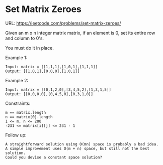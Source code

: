# Set Matrix Zeroes

URL: <https://leetcode.com/problems/set-matrix-zeroes/>

Given an m x n integer matrix matrix, if an element is 0, set its entire row and column to 0's.

You must do it in place.

Example 1:

    Input: matrix = [[1,1,1],[1,0,1],[1,1,1]]
    Output: [[1,0,1],[0,0,0],[1,0,1]]

Example 2:

    Input: matrix = [[0,1,2,0],[3,4,5,2],[1,3,1,5]]
    Output: [[0,0,0,0],[0,4,5,0],[0,3,1,0]]

Constraints:

    m == matrix.length
    n == matrix[0].length
    1 <= m, n <= 200
    -231 <= matrix[i][j] <= 231 - 1

Follow up:

    A straightforward solution using O(mn) space is probably a bad idea.
    A simple improvement uses O(m + n) space, but still not the best solution.
    Could you devise a constant space solution?
